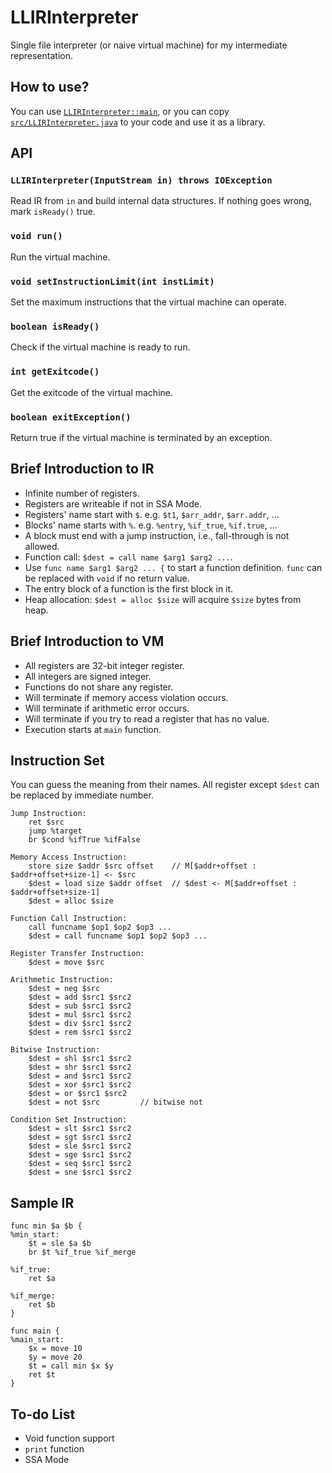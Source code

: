 # LLIRInterpreter
Single file interpreter (or naive virtual machine) for my intermediate representation.

## How to use?

You can use [`LLIRInterpreter::main`](https://github.com/abcdabcd987/LLIRInterpreter/blob/master/src/LLIRInterpreter.java#L380), or you can copy [`src/LLIRInterpreter.java`](https://github.com/abcdabcd987/LLIRInterpreter/blob/master/src/LLIRInterpreter.java) to your code and use it as a library.

## API

### `LLIRInterpreter(InputStream in) throws IOException`
Read IR from `in` and build internal data structures. If nothing goes wrong, mark `isReady()` true.

### `void run()`
Run the virtual machine.

### `void setInstructionLimit(int instLimit)`
Set the maximum instructions that the virtual machine can operate.

### `boolean isReady()`
Check if the virtual machine is ready to run.

### `int getExitcode()`
Get the exitcode of the virtual machine.

### `boolean exitException()`
Return true if the virtual machine is terminated by an exception.

## Brief Introduction to IR

- Infinite number of registers.
- Registers are writeable if not in SSA Mode.
- Registers' name start with `$`. e.g. `$t1`, `$arr_addr`, `$arr.addr`, ...
- Blocks' name starts with `%`. e.g. `%entry`, `%if_true`, `%if.true`, ...
- A block must end with a jump instruction, i.e., fall-through is not allowed.
- Function call: `$dest = call name $arg1 $arg2 ...`.
- Use `func name $arg1 $arg2 ... {` to start a function definition. `func` can be replaced with `void` if no return value.
- The entry block of a function is the first block in it.
- Heap allocation: `$dest = alloc $size` will acquire `$size` bytes from heap.

## Brief Introduction to VM

- All registers are 32-bit integer register.
- All integers are signed integer.
- Functions do not share any register.
- Will terminate if memory access violation occurs.
- Will terminate if arithmetic error occurs.
- Will terminate if you try to read a register that has no value.
- Execution starts at `main` function.

## Instruction Set

You can guess the meaning from their names. All register except `$dest` can be replaced by immediate number.

```
Jump Instruction:
    ret $src
    jump %target
    br $cond %ifTrue %ifFalse

Memory Access Instruction:
    store size $addr $src offset    // M[$addr+offset : $addr+offset+size-1] <- $src
    $dest = load size $addr offset  // $dest <- M[$addr+offset : $addr+offset+size-1]
    $dest = alloc $size

Function Call Instruction:
    call funcname $op1 $op2 $op3 ...
    $dest = call funcname $op1 $op2 $op3 ...

Register Transfer Instruction:
    $dest = move $src

Arithmetic Instruction:
    $dest = neg $src
    $dest = add $src1 $src2
    $dest = sub $src1 $src2
    $dest = mul $src1 $src2
    $dest = div $src1 $src2
    $dest = rem $src1 $src2

Bitwise Instruction:
    $dest = shl $src1 $src2
    $dest = shr $src1 $src2
    $dest = and $src1 $src2
    $dest = xor $src1 $src2
    $dest = or $src1 $src2
    $dest = not $src         // bitwise not

Condition Set Instruction:
    $dest = slt $src1 $src2
    $dest = sgt $src1 $src2
    $dest = sle $src1 $src2
    $dest = sge $src1 $src2
    $dest = seq $src1 $src2
    $dest = sne $src1 $src2
```

## Sample IR

```
func min $a $b {
%min_start:
    $t = sle $a $b
    br $t %if_true %if_merge

%if_true:
    ret $a

%if_merge:
    ret $b
}

func main {
%main_start:
    $x = move 10
    $y = move 20
    $t = call min $x $y 
    ret $t
}
```

## To-do List

- Void function support
- `print` function
- SSA Mode

